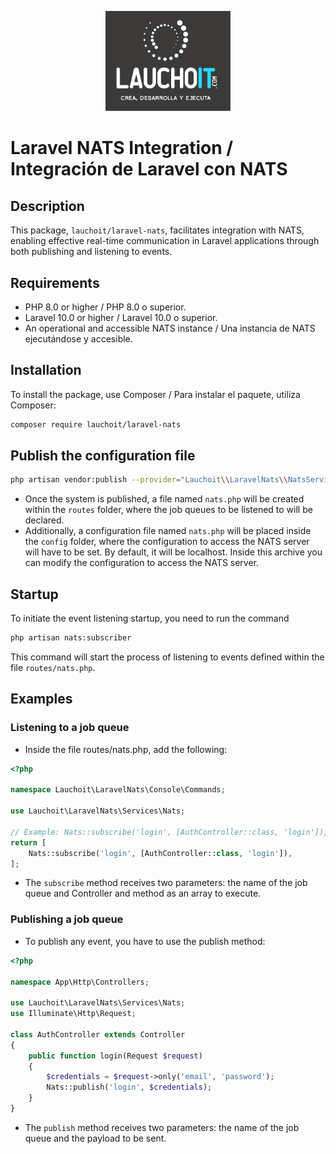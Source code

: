 <p align="center"><a href="https://www.youtube.com/@lauchoit" target="_blank"><img src="./images/logo.jpg" width="200" alt="LauchoIT Logo"></a></p>

# Laravel NATS Integration / Integración de Laravel con NATS

## Description
This package, `lauchoit/laravel-nats`, facilitates integration with NATS, enabling effective real-time communication in Laravel applications through both publishing and listening to events.

## Requirements
- PHP 8.0 or higher / PHP 8.0 o superior.
- Laravel 10.0 or higher / Laravel 10.0 o superior.
- An operational and accessible NATS instance / Una instancia de NATS ejecutándose y accesible.

## Installation
To install the package, use Composer / Para instalar el paquete, utiliza Composer:
```bash
composer require lauchoit/laravel-nats
```
## Publish the configuration file
```bash
php artisan vendor:publish --provider="Lauchoit\\LaravelNats\\NatsServiceProvider"
```
- Once the system is published, a file named `nats.php` will be created within the `routes` folder, where the job queues to be listened to will be declared. 
- Additionally, a configuration file named `nats.php` will be placed inside the `config` folder, where the configuration to access the NATS server will have to be set.
By default, it will be localhost. Inside this archive you can modify the configuration to access the NATS server.

## Startup
To initiate the event listening startup, you need to run the command 
```bash 
php artisan nats:subscriber
```
This command will start the process of listening to events defined within the file `routes/nats.php`.

## Examples
### Listening to a job queue
  - Inside the file routes/nats.php, add the following:
```php
<?php

namespace Lauchoit\LaravelNats\Console\Commands;

use Lauchoit\LaravelNats\Services\Nats;

// Example: Nats::subscribe('login', [AuthController::class, 'login']),
return [ 
    Nats::subscribe('login', [AuthController::class, 'login']),
];

```
- The `subscribe` method receives two parameters: the name of the job queue and Controller and method as an array to execute.

### Publishing a job queue
- To publish any event, you have to use the publish method:
```php
<?php

namespace App\Http\Controllers;

use Lauchoit\LaravelNats\Services\Nats;
use Illuminate\Http\Request;

class AuthController extends Controller
{
    public function login(Request $request)
    {
        $credentials = $request->only('email', 'password');
        Nats::publish('login', $credentials);
    }
}
```
- The `publish` method receives two parameters: the name of the job queue and the payload to be sent.
